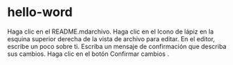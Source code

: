# hello-word
Haga clic en el README.mdarchivo.
Haga clic en el  Icono de lápiz en la esquina superior derecha de la vista de archivo para editar.
En el editor, escribe un poco sobre ti.
Escriba un mensaje de confirmación que describa sus cambios.
Haga clic en el botón Confirmar cambios .
